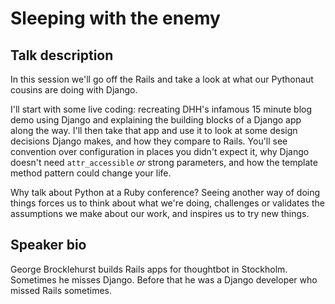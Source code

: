 # Sleeping with the enemy

## Talk description

In this session we'll go off the Rails and take a look at what our Pythonaut
cousins are doing with Django.

I'll start with some live coding: recreating DHH's infamous 15 minute blog demo
using Django and explaining the building blocks of a Django app along the way.
I'll then take that app and use it to look at some design decisions Django
makes, and how they compare to Rails. You'll see convention over configuration
in places you didn't expect it, why Django doesn't need `attr_accessible` *or*
strong parameters, and how the template method pattern could change your life.

Why talk about Python at a Ruby conference? Seeing another way of doing things
forces us to think about what we're doing, challenges or validates the
assumptions we make about our work, and inspires us to try new things.

## Speaker bio

George Brocklehurst builds Rails apps for thoughtbot in Stockholm.  Sometimes he
misses Django. Before that he was a Django developer who missed Rails sometimes.
